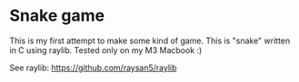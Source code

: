 # Snake game

This is my first attempt to make some kind of game. This is "snake" written in C using raylib. 
Tested only on my M3 Macbook :)

See raylib: https://github.com/raysan5/raylib
